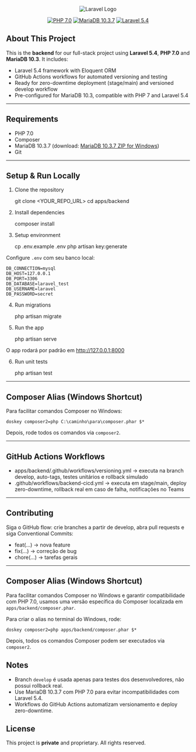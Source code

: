 <p align="center">
  <img src="https://laravel.com/assets/img/components/logo-laravel.svg" alt="Laravel Logo">
</p>

<p align="center">
  <a href="#"><img src="https://img.shields.io/badge/PHP-7.0-blue" alt="PHP 7.0"></a>
  <a href="https://mariadb.org/download/?o=true&p=mariadb&r=10.3.7&os=windows&cpu=x86_64&pkg=zip&mirror=archive&t=mariadb"><img src="https://img.shields.io/badge/MariaDB-10.3.7-blue" alt="MariaDB 10.3.7"></a>
  <a href="#"><img src="https://img.shields.io/badge/Laravel-5.4-red" alt="Laravel 5.4"></a>
</p>

## About This Project

This is the **backend** for our full-stack project using **Laravel 5.4**, **PHP 7.0** and **MariaDB 10.3**. It includes:

- Laravel 5.4 framework with Eloquent ORM
- GitHub Actions workflows for automated versioning and testing
- Ready for zero-downtime deployment (stage/main) and versioned develop workflow
- Pre-configured for MariaDB 10.3, compatible with PHP 7 and Laravel 5.4

---

## Requirements

- PHP 7.0
- Composer
- MariaDB 10.3.7 (download: [MariaDB 10.3.7 ZIP for Windows](https://mariadb.org/download/?o=true&p=mariadb&r=10.3.7&os=windows&cpu=x86_64&pkg=zip&mirror=archive&t=mariadb))
- Git

---

## Setup & Run Locally

1. Clone the repository

    git clone <YOUR_REPO_URL>
    cd apps/backend

2. Install dependencies

    composer install

3. Setup environment

    cp .env.example .env
    php artisan key:generate

Configure `.env` com seu banco local:

    DB_CONNECTION=mysql
    DB_HOST=127.0.0.1
    DB_PORT=3306
    DB_DATABASE=laravel_test
    DB_USERNAME=laravel
    DB_PASSWORD=secret

4. Run migrations

    php artisan migrate

5. Run the app

    php artisan serve

O app rodará por padrão em http://127.0.0.1:8000

6. Run unit tests

    php artisan test

---

## Composer Alias (Windows Shortcut)

Para facilitar comandos Composer no Windows:

    doskey composer2=php C:\caminho\para\composer.phar $*

Depois, rode todos os comandos via `composer2`.

---

## GitHub Actions Workflows

- apps/backend/.github/workflows/versioning.yml → executa na branch develop, auto-tags, testes unitários e rollback simulado
- .github/workflows/backend-cicd.yml → executa em stage/main, deploy zero-downtime, rollback real em caso de falha, notificações no Teams

---

## Contributing

Siga o GitHub flow: crie branches a partir de develop, abra pull requests e siga Conventional Commits:

- feat(...) → nova feature
- fix(...) → correção de bug
- chore(...) → tarefas gerais

---

## Composer Alias (Windows Shortcut)

Para facilitar comandos Composer no Windows e garantir compatibilidade com PHP 7.0, usamos uma versão específica do Composer localizada em `apps/backend/composer.phar`.

Para criar o alias no terminal do Windows, rode:

    doskey composer2=php apps/backend/composer.phar $*

Depois, todos os comandos Composer podem ser executados via `composer2`.

## Notes

- Branch `develop` é usada apenas para testes dos desenvolvedores, não possui rollback real.
- Use MariaDB 10.3.7 com PHP 7.0 para evitar incompatibilidades com Laravel 5.4.
- Workflows do GitHub Actions automatizam versionamento e deploy zero-downtime.



## License

This project is **private** and proprietary. All rights reserved.
